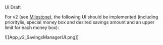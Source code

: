  UI Draft

For v2 (see [Milestone](https://github.com/PythBuster/savings_manager/milestone/3)), the following UI should be implemented (including prioritylis, special money box and desired savings amount and an upper limit for each money box):

![[App_v2_SavingsManagerUI.png]]
